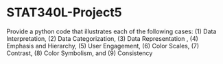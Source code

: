 # STAT340L-Project5
Provide a python code that illustrates each of the following cases: (1) Data Interpretation, (2) Data
Categorization, (3) Data Representation , (4) Emphasis and Hierarchy, (5) User Engagement, (6) Color
Scales, (7) Contrast, (8) Color Symbolism, and (9) Consistency
